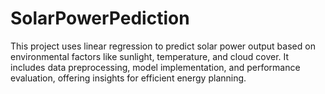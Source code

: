 # SolarPowerPediction
This project uses linear regression to predict solar power output based on environmental factors like sunlight, temperature, and cloud cover. It includes data preprocessing, model implementation, and performance evaluation, offering insights for efficient energy planning.
